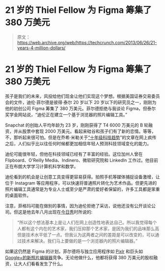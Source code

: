 # 21 岁的 Thiel Fellow 为 Figma  筹集了 380 万美元

> 原文：<https://web.archive.org/web/https://techcrunch.com/2013/06/26/21-years-4-million-dollars/>

# 21 岁的 Thiel Fellow 为 Figma 筹集了 380 万美元

孩子是我们的未来，风投给他们现金让他们实现这个梦想。根据美国证券交易委员会的文件，迪伦·菲尔德是彼得·泰尔 20 岁以下 20 岁以下的研究员之一，刚刚为他的初创公司 Figma 筹集了 380 万美元。菲尔德拒绝与我谈论 Figma，但泰尔奖学金网站说，“迪伦正在建立一个基于浏览器的照片编辑工具。”

Snapchat 的创始人平均年龄为 23 岁，刚刚获得了 T4 6000 万美元的 B 轮融资，并从股票中套现 2000 万美元。看起来硅谷和孩子们有了新的恋情。等等，不，那听起来很可怕。但是在乔希·米勒关于[“十年级科技趋势](https://web.archive.org/web/20230315100748/https://medium.com/product-design/d8d4f2300cf3)”的文章在网上疯传之后，人们似乎比以往任何时候都更加相信年轻人预测科技领域变化的能力。

迪伦可能很年轻，但他在科技领域已经有了丰富的经验。这位加州人曾在 Flipboard、O'Reilly Media、Indinero、微软研究院和 LinkedIn 工作过。他目前正在布朗大学学习计算机科学和数学。

迪伦看到的机会是让创意工具变得更容易获得。拍照手机等媒体捕捉设备激增，让位于 Instagram 等应用程序，可以快速将普通照片转化为艺术作品。但更先进的照片编辑工具通常是为专业人士或至少是严肃的爱好者保留的，许多工具都是笨重的桌面软件。

注意，菲格玛可能在做别的事情，因为迪伦拒绝了采访，说他还没有公开谈论公司。但这是他去年八月出现在[今日秀](https://web.archive.org/web/20230315100748/http://www.today.com/video/today/48646848#48646848)时所说的:

> “所以这个想法基本上是让人们在网上创造性地表达自己。所以我觉得每个人都有这个内在的艺术家，我们压抑那个艺术家，是因为我们的品味那么高但是技术水平低了一点。但我认为这两者之间的差距是可以改变的，可以通过技术来解决。我们马上要做的是一个浏览器内的照片编辑器。”

如果这仍然是 Figma 的计划，菲尔德将与独立应用程序如 [Pixlr](https://web.archive.org/web/20230315100748/http://pixlr.com/editor/) 和巨头如 [Google+的新照片编辑器](https://web.archive.org/web/20230315100748/https://techcrunch.com/2013/05/15/see-the-new-google-photos-experience-in-action-making-your-pics-better/)竞争。无论他做什么，他都将获得 380 万美元的股权融资，让大人们看看发生了什么。